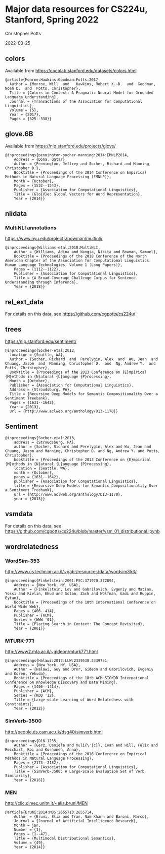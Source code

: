 # Major data resources for CS224u, Stanford, Spring 2022

Christopher Potts

2022-03-25


## colors

Available from https://cocolab.stanford.edu/datasets/colors.html

```
@article{Monroe:Hawkins:Goodman:Potts:2017,
  Author = {Monroe, Will  and   Hawkins, Robert X.~D.  and  Goodman, Noah D.  and  Potts, Christopher},
  Title = {Colors in Context: A Pragmatic Neural Model for Grounded Language Understanding},
  Journal = {Transactions of the Association for Computational Linguistics},
  Volume = {5},
  Year = {2017},
  Pages = {325--338}}
```

## glove.6B

Available from https://nlp.stanford.edu/projects/glove/

```
@inproceedings{pennington-socher-manning:2014:EMNLP2014,
	Address = {Doha, Qatar},
	Author = {Pennington, Jeffrey and Socher, Richard and Manning, Christopher D.},
	Booktitle = {Proceedings of the 2014 Conference on Empirical Methods in Natural Language Processing (EMNLP)},
	Month = {October},
	Pages = {1532--1543},
	Publisher = {Association for Computational Linguistics},
	Title = {Glo{V}e: Global Vectors for Word Representation},
	Year = {2014}}
```


## nlidata


### MultiNLI annotations

https://www.nyu.edu/projects/bowman/multinli/

```
@inproceedings{Williams-etal:2018:MultiNLI,
	Author = {Williams, Adina and Nangia, Nikita and Bowman, Samuel},
	Booktitle = {Proceedings of the 2018 Conference of the North American Chapter of the Association for Computational Linguistics: Human Language Technologies, Volume 1 (Long Papers)},
	Pages = {1112--1122},
	Publisher = {Association for Computational Linguistics},
	Title = {A Broad-Coverage Challenge Corpus for Sentence Understanding through Inference},
	Year = {2018}}
```


## rel_ext_data

For details on this data, see https://github.com/cgpotts/cs224u/

## trees

https://nlp.stanford.edu/sentiment/

```
@inproceedings{Socher-etal:2013,
  Location = {Seattle, WA},
  Author = {Socher, Richard  and  Perelygin, Alex  and  Wu, Jean  and  Chuang, Jason  and  Manning, Christopher D.  and  Ng, Andrew Y.  and  Potts, Christopher},
  Booktitle = {Proceedings of the 2013 Conference on {E}mpirical {M}ethods in {N}atural {L}anguage {P}rocessing},
  Month = {October},
  Publisher = {Association for Computational Linguistics},
  Address = {Stroudsburg, PA},
  Title = {Recursive Deep Models for Semantic Compositionality Over a Sentiment Treebank},
  Pages = {1631--1642},
  Year = {2013},
  Url = {http://www.aclweb.org/anthology/D13-1170}}
```

## Sentiment

```
@inproceedings{Socher-etal:2013,
	address = {Stroudsburg, PA},
	author = {Socher, Richard and Perelygin, Alex and Wu, Jean and Chuang, Jason and Manning, Christopher D. and Ng, Andrew Y. and Potts, Christopher},
	booktitle = {Proceedings of the 2013 Conference on {E}mpirical {M}ethods in {N}atural {L}anguage {P}rocessing},
	location = {Seattle, WA},
	month = {October},
	pages = {1631--1642},
	publisher = {Association for Computational Linguistics},
	title = {Recursive Deep Models for Semantic Compositionality Over a Sentiment Treebank},
	url = {http://www.aclweb.org/anthology/D13-1170},
	year = {2013}}
```


## vsmdata

For details on this data, see https://github.com/cgpotts/cs224u/blob/master/vsm_01_distributional.ipynb

## wordrelatedness

### WordSim-353

http://www.cs.technion.ac.il/~gabr/resources/data/wordsim353/

```
@inproceedings{Finkelstein:2001:PSC:371920.372094,
	Address = {New York, NY, USA},
	Author = {Finkelstein, Lev and Gabrilovich, Evgeniy and Matias, Yossi and Rivlin, Ehud and Solan, Zach and Wolfman, Gadi and Ruppin, Eytan},
	Booktitle = {Proceedings of the 10th International Conference on World Wide Web},
	Pages = {406--414},
	Publisher = {ACM},
	Series = {WWW '01},
	Title = {Placing Search in Context: The Concept Revisited},
	Year = {2001}}
```

### MTURK-771

http://www2.mta.ac.il/~gideon/mturk771.html

```
@inproceedings{Halawi:2012:LLW:2339530.2339751,
	Address = {New York, NY, USA},
	Author = {Halawi, Guy and Dror, Gideon and Gabrilovich, Evgeniy and Koren, Yehuda},
	Booktitle = {Proceedings of the 18th ACM SIGKDD International Conference on Knowledge Discovery and Data Mining},
	Pages = {1406--1414},
	Publisher = {ACM},
	Series = {KDD '12},
	Title = {Large-scale Learning of Word Relatedness with Constraints},
	Year = {2012}}
```

### SimVerb-3500

http://people.ds.cam.ac.uk/dsg40/simverb.html

```
@inproceedings{D16-1235,
	Author = {Gerz, Daniela and Vuli{\'{c}}, Ivan and Hill, Felix and Reichart, Roi and Korhonen, Anna},
	Booktitle = {Proceedings of the 2016 Conference on Empirical Methods in Natural Language Processing},
	Pages = {2173--2182},
	Publisher = {Association for Computational Linguistics},
	Title = {SimVerb-3500: A Large-Scale Evaluation Set of Verb Similarity},
	Year = {2016}}
```

### MEN

http://clic.cimec.unitn.it/~elia.bruni/MEN

```
@article{Bruni:2014:MDS:2655713.2655714,
	Author = {Bruni, Elia and Tran, Nam Khanh and Baroni, Marco},
	Journal = {Journal of Artificial Intelligence Research},
	Month = jan,
	Number = {1},
	Pages = {1--47},
	Title = {Multimodal Distributional Semantics},
	Volume = {49},
	Year = {2014}}
```
